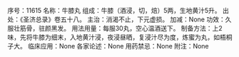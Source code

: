 序号：11615
名称：牛膝丸
组成：牛膝（酒浸，切，焙）5两，生地黄汁5升。
出处：《圣济总录》卷五十八。
主治：消渴不止，下元虚损。
加减：None
功效：久服壮筋骨，驻颜黑发。
用法用量：每服30丸，空心温酒送下。
制备方法：上2味，先将牛膝为细末，入地黄汁浸，夜浸昼晒，复浸汁尽为度，炼蜜为丸，如梧桐子大。
临床应用：None
各家论述：None
用药禁忌：None
附注：None
